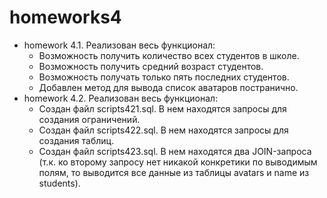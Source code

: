 # homeworks4
* homework 4.1. Реализован весь функционал:
  - Возможность получить количество всех студентов в школе.
  - Возможность получить средний возраст студентов.
  - Возможность получать только пять последних студентов.
  - Добавлен метод для вывода список аватаров постранично.
* homework 4.2. Реализован весь функционал:
  - Создан файл scripts421.sql. В нем находятся запросы для создания ограничений.
  - Создан файл scripts422.sql. В нем находятся запросы для создания таблиц.
  - Создан файл scripts423.sql. В нем находятся два JOIN-запроса (т.к. ко второму запросу нет никакой конкретики по выводимым полям, то выводится все данные из таблицы avatars и name из students).
